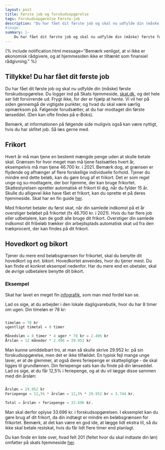 ```yaml
---
layout: post
title: Første job og forskudsopgørelse
tags: Forskudsopgørelse Første-job
description: "Du har fået dit første job og skal nu udfylde din (måske) første forskudsopgørelse. Du logger ind på Skats hjemmeside, skat.dk, og det hele ser lidt forvirrende ud."
#image:
summary: |-
    Du har fået dit første job og skal nu udfylde din (måske) første forskudsopgørelse. Du logger ind på Skats hjemmeside, skat.dk, og det hele ser lidt forvirrende ud.
---
```


{% include notification.html message="Bemærk venligst, at vi ikke er økonomisk rådgivere, og at hjemmesiden ikke er tiltænkt som finansiel rådgivning." %}

## Tillykke! Du har fået dit første job

Du har fået dit første job og skal nu udfylde din (måske) første forskudsopgørelse. Du logger ind på Skats hjemmeside, [skat.dk](https://www.skat.dk/), og det hele ser lidt forvirrende ud. Frygt ikke, for der er hjælp at hente. Vi vil her på siden gennemgå de vigtigste punkter, og hvad du skal være særlig opmærksom på. Følgende forudsætter, at du har modtaget din første lønseddel. (Den kan ofte findes på e-Boks).

Bemærk, at informationen på følgende side muligvis også kan være nyttigt, hvis du har skfitet job. Så læs gerne med.

## Frikort
Hvert år må man tjene en bestemt mængde penge uden at skulle betale skat. Grænsen for hvor meget man må tjene fastsættes hvert år, eksempelvis må man tjene 46.700 kr. i 2021. Bemærk dog, at grænsen er flydende og afhænger af flere forskellige individuelle forhold. Tjener du mindre end dette beløb, kan du gøre brug af et frikort. Det er som regel unge og su-modtagere, der bor hjemme, der kan bruge frikortet. Skattestyrelsen opretter automatisk et frikort til dig, når du fylder 15 år. Skulle du alligevel ikke have fået et frikort, kan du oprette et på deres hjemmeside. Skat har en fin guide [her](https://skat.dk/skat.aspx?oid=3449).

Med frikortet betaler du først skat, når din samlede indkomst på et år overstiger beløbet på frikortet (fx 46.700 kr. i 2021). Hvis du har flere job eller udbetalere, kan de godt alle bruge dit frikort. Overstiger din samlede indkomst dit fribeløb trækker din arbejdsplads automatisk skat ud fra den trækprocent, der kan findes på dit frikort.

## Hovedkort og bikort
Tjener du mere end beløbsgrænsen for frikortet, skal du benytte dit hovedkort og evt. bikort. Hovedkortet anvendes, hvor du tjener mest. Du kan finde et konkret eksempel nedenfor. Har du mere end en ubetaler, skal de øvrige udbetalere benytte dit bikort.

### Eksempel
Skat har lavet en meget fin [infografik](https://skat.dk/skat.aspx?oId=2247419), som man med fordel kan se.

Lad os sige, at du arbejder i den lokale dagligvarebutik, hvor du har 8 timer om ugen. Din timeløn er 78 kr:

```python

timeløn = 78 kr
ugentligt timetal = 8 timer

Månedsløn = 8 timer * 4 uger * 78 kr = 2.496 kr
Årsløn = 12 måneder * 2.496 = 29.952 kr

```

Man kunne umiddelbart tro, at man så skulle skrive 29.952 kr. på sin forskudsopgørelse, men det er ikke tilfældet. En typisk fejl mange unge laver, er at de glemmer, at også deres feriepenge er skattepligtige - de skal ligges til grundlønnen. Din feriepenge sats kan du finde på din lønseddel. Lad os sige, at du får 12,5% i feriepenge, og at du vil lægge disse sammen med din årsløn:

```python

Årsløn = 29.952 kr
Feriepenge = 12,5% * årsløn = 12,5% * 29.952 kr = 3.744 kr.

Total = årsløn + feriepenge = 33.696 kr.

```

Man skal derfor oplyse 33.696 kr. i forskudsopgørelsen. I eksemplet kan du gøre brug af dit frikort, da din indtægt er mindre en beløbsgrænsen for frikortet. Bemærk, at det kan være en god ide, at lægge lidt ekstra til, så du ikke skal betale restskat, hvis du får lidt flere timer end planlagt.

Du kan finde en liste over, hvad felt 201 (feltet hvor du skal indtaste din løn) omfatter på skats hjemmeside [her](https://www.skat.dk/SKAT.aspx?oID=1536745).
